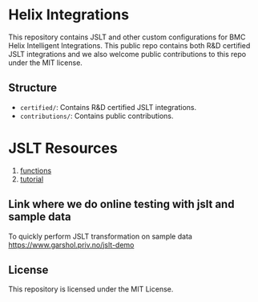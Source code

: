 # Helix Integrations

This repository contains JSLT and other custom configurations for BMC Helix Intelligent Integrations. This public repo contains both R&D certified JSLT integrations and we also welcome public contributions to this repo under the MIT license.

## Structure

- `certified/`: Contains R&D certified JSLT integrations.
- `contributions/`: Contains public contributions.

# JSLT Resources
1. [functions](https://github.com/schibsted/jslt/blob/master/functions.md)
1. [tutorial](https://github.com/schibsted/jslt/blob/master/tutorial.md)
 
## Link where we do online testing with jslt and sample data 
To quickly perform JSLT transformation on sample data
https://www.garshol.priv.no/jslt-demo


## License

This repository is licensed under the MIT License.
